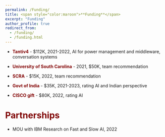 ```yaml
---
permalink: /Funding/
title: <span style="color:maroon">**Funding**</span>
excerpt: "Funding"
author_profile: true
redirect_from: 
  - /funding/
  - /funding.html
---
```


 * <span style="color:maroon">**Tantiv4**</span> - $112K, 2021-2022, AI for power management and middleware, conversation systems

* <span style="color:maroon">**University of South Carolina**</span> - 2021, $50K, team recommendation

* <span style="color:maroon">**SCRA**</span> - $15K, 2022, team recommendation

* <span style="color:maroon">**Govt of India**</span> - $35K, 2021-2023, rating AI and Indian perspective

* <span style="color:maroon">**CISCO gift**</span> - $80K, 2022, rating AI

<span style="color:maroon">**Partnerships**</span>
======

*  MOU with IBM Research on Fast and Slow AI, 2022